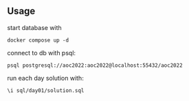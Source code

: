 ## Usage
start database with 

`docker compose up -d`

connect to db with psql:

`psql postgresql://aoc2022:aoc2022@localhost:55432/aoc2022`

run each day solution with:

`\i sql/day01/solution.sql`